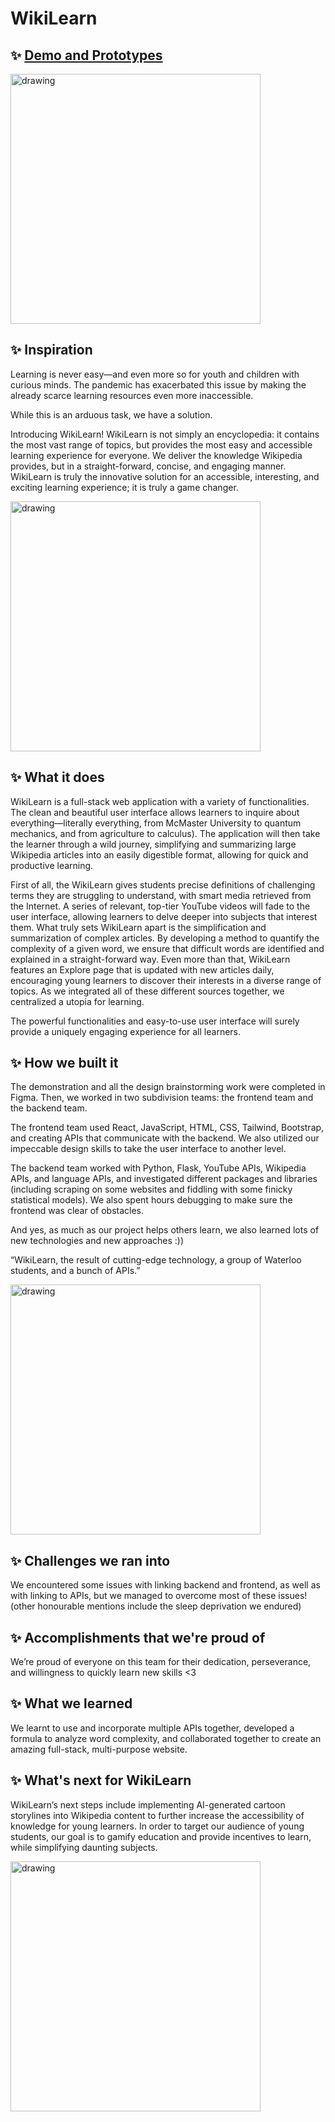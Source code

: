 # WikiLearn

## ✨ [Demo and Prototypes](https://drive.google.com/drive/folders/1oxSmm5-ZkyftKvALJRz-GuTVrbofVyom)

<img src="https://d112y698adiu2z.cloudfront.net/photos/production/software_photos/002/345/699/datas/gallery.jpg" alt="drawing" width="400" />


## ✨ Inspiration
Learning is never easy―and even more so for youth and children with curious minds. The pandemic has exacerbated this issue by making the already scarce learning resources even more inaccessible.

While this is an arduous task, we have a solution. 

Introducing WikiLearn! WikiLearn is not simply an encyclopedia: it contains the most vast range of topics, but provides the most easy and accessible learning experience for everyone. We deliver the knowledge Wikipedia provides, but in a straight-forward, concise, and engaging manner. WikiLearn is truly the innovative solution for an accessible, interesting, and exciting learning experience; it is truly a game changer. 


<img src="https://d112y698adiu2z.cloudfront.net/photos/production/software_photos/002/345/700/datas/gallery.jpg" alt="drawing" width="400" />


## ✨ What it does
WikiLearn is a full-stack web application with a variety of functionalities. The clean and beautiful user interface allows learners to inquire about everything―literally everything, from McMaster University to quantum mechanics, and from agriculture to calculus). The application will then take the learner through a wild journey, simplifying and summarizing large Wikipedia articles into an easily digestible format, allowing for quick and productive learning.

First of all, the WikiLearn gives students precise definitions of challenging terms they are struggling to understand, with smart media retrieved from the Internet. A series of relevant, top-tier YouTube videos will fade to the user interface, allowing learners to delve deeper into subjects that interest them. What truly sets WikiLearn apart is the simplification and summarization of complex articles. By developing a method to quantify the complexity of a given word, we ensure that difficult words are identified and explained in a straight-forward way. Even more than that, WikiLearn features an Explore page that is updated with new articles daily, encouraging young learners to discover their interests in a diverse range of topics. As we integrated all of these different sources together, we centralized a utopia for learning.

The powerful functionalities and easy-to-use user interface will surely provide a uniquely engaging experience for all learners.


## ✨ How we built it
The demonstration and all the design brainstorming work were completed in Figma. Then, we worked in two subdivision teams: the frontend team and the backend team.

The frontend team used React, JavaScript, HTML, CSS, Tailwind, Bootstrap, and creating APIs that communicate with the backend. We also utilized our impeccable design skills to take the user interface to another level. 

The backend team worked with Python, Flask, YouTube APIs, Wikipedia APIs, and language APIs, and investigated different packages and libraries (including scraping on some websites and fiddling with some finicky statistical models). We also spent hours debugging to make sure the frontend was clear of obstacles.

And yes, as much as our project helps others learn, we also learned lots of new technologies and new approaches :))

“WikiLearn, the result of cutting-edge technology, a group of Waterloo students, and a bunch of APIs.”


<img src="https://d112y698adiu2z.cloudfront.net/photos/production/software_photos/002/346/384/datas/gallery.jpg" alt="drawing" width="400" />


## ✨ Challenges we ran into

We encountered some issues with linking backend and frontend, as well as with linking to APIs, but we managed to overcome most of these issues! (other honourable mentions include the sleep deprivation we endured) 

## ✨ Accomplishments that we're proud of

We’re proud of everyone on this team for their dedication, perseverance, and willingness to quickly learn new skills <3

## ✨ What we learned

We learnt to use and incorporate multiple APIs together, developed a formula to analyze word complexity, and collaborated together to create an amazing full-stack, multi-purpose website.

## ✨ What's next for WikiLearn

WikiLearn’s next steps include implementing AI-generated cartoon storylines into Wikipedia content to further increase the accessibility of knowledge for young learners. In order to target our audience of young students, our goal is to gamify education and provide incentives to learn, while simplifying daunting subjects. 


<img src="https://d112y698adiu2z.cloudfront.net/photos/production/software_photos/002/345/698/datas/gallery.jpg" alt="drawing" width="400" />

